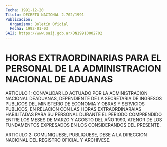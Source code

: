```yaml
---
Fecha: 1991-12-20
Título: DECRETO NACIONAL 2.702/1991
Publicación:
  Organismo: Boletín Oficial
  Fecha: 1992-01-03
SAIJ: https://www.saij.gob.ar/DN19910002702
---
```

# HORAS EXTRAORDINARIAS PARA EL PERSONAL DE LA ADMINISTRACION NACIONAL DE ADUANAS

<a id="1"></a>
ARTICULO  1:  CONVALIDAR  LO  ACTUADO  POR  LA  ADMINISTRACION NACIONAL  DEADUANAS,  DEPENDIENTE  DE  LA  SECRETARIA  DE  INGRESOS PUBLICOS  DEL  MINISTERIO DE ECONOMIA Y OBRAS Y SERVICIOS PUBLICOS, EN RELACION CON  LAS  HORAS  EXTRAORDINARAIAS  HABILITADAS  PARA SU PERSONAL DURANTE EL PERIODO COMPRENDIDO ENTRE LOS MESES DE MARZO  Y AGOSTO  DEL  AÑO  1990, ATENOR DE LOS FUNDAMENTOS EXPRESADOS EN LOS CONSIDERANDOS DEL PRESENTE.

<a id="2"></a>
ARTICULO  2:  COMUNIQUESE,  PUBLIQUESE,  DESE  A  LA DIRECCION NACIONAL DEL REGISTRO OFICIAL Y ARCHIVESE.